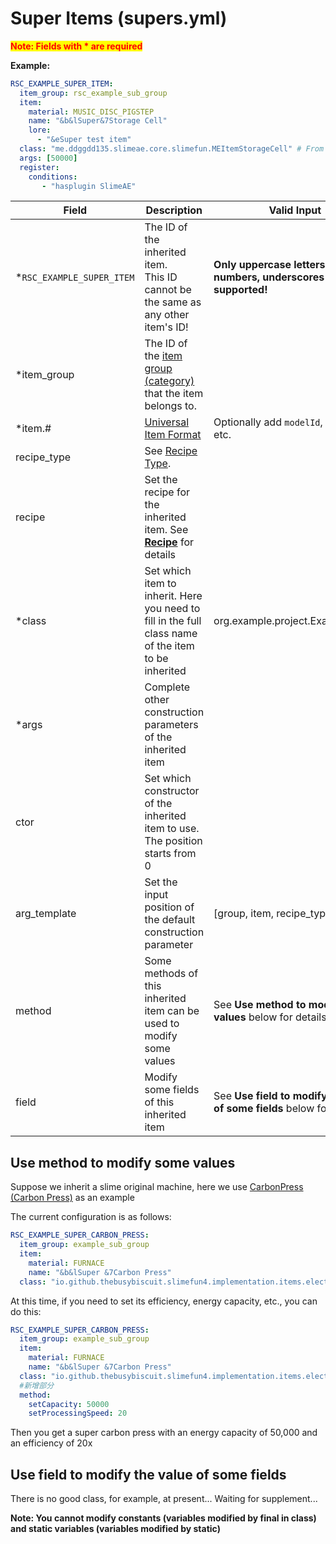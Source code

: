 # Super Items (supers.yml)

<mark style="color:red;">**Note: Fields with * are required**</mark>

**Example:**

```yaml
RSC_EXAMPLE_SUPER_ITEM:
  item_group: rsc_example_sub_group
  item:
    material: MUSIC_DISC_PIGSTEP
    name: "&b&lSuper&7Storage Cell"
    lore:
      - "&eSuper test item"
  class: "me.ddggdd135.slimeae.core.slimefun.MEItemStorageCell" # From an addon
  args: [50000]
  register:
    conditions:
       - "hasplugin SlimeAE"
```

| Field                    | Description                                                                                         | Valid Input                                                            |
|----------------------------|-----------------------------------------------------------------------------------------------------|------------------------------------------------------------------------|
| \*`RSC_EXAMPLE_SUPER_ITEM` | The ID of the inherited item. <br>This ID cannot be the same as any other item's ID!                | **Only uppercase letters, numbers, underscores are supported!**        |
| \*item_group               | The ID of the [item group (category)](file/groups.md) that the item belongs to.                     |
| \*item.#                   | [Universal Item Format](format/universal-item-format.md)                                            | Optionally add `modelId`, `lore`, `glow`, etc.                         |
| recipe_type                | See [Recipe Type](file/recipe_type.md).                                                             |
| recipe                     | Set the recipe for the inherited item. See [**Recipe**](format/recipe.md) for details               |
| \*class                    | Set which item to inherit. Here you need to fill in the full class name of the item to be inherited | org.example.project.ExampleClass                                       |
| \*args                     | Complete other construction parameters of the inherited item                                        |
| ctor                       | Set which constructor of the inherited item to use. The position starts from 0                      |
| arg_template               | Set the input position of the default construction parameter                                        | [group, item, recipe_type, recipe]                                     |
| method                     | Some methods of this inherited item can be used to modify some values                               | See **Use method to modify some values** below for details             |
| field                      | Modify some fields of this inherited item                                                           | See **Use field to modify the value of some fields** below for details |

## Use method to modify some values
Suppose we inherit a slime original machine, here we use [CarbonPress (Carbon Press)](https://slimefun.github.io/javadocs/Slimefun4/docs/io/github/thebusybiscuit/slimefun4/implementation/items/electric/machines/CarbonPress.html) as an example

The current configuration is as follows:

```yaml
RSC_EXAMPLE_SUPER_CARBON_PRESS:
  item_group: example_sub_group
  item:
    material: FURNACE
    name: "&b&lSuper &7Carbon Press"
  class: "io.github.thebusybiscuit.slimefun4.implementation.items.electric.machines.CarbonPress"
```

At this time, if you need to set its efficiency, energy capacity, etc., you can do this:

```yaml
RSC_EXAMPLE_SUPER_CARBON_PRESS:
  item_group: example_sub_group
  item:
    material: FURNACE
    name: "&b&lSuper &7Carbon Press"
  class: "io.github.thebusybiscuit.slimefun4.implementation.items.electric.machines.CarbonPress"
  #新增部分
  method:
    setCapacity: 50000
    setProcessingSpeed: 20
```
Then you get a super carbon press with an energy capacity of 50,000 and an efficiency of 20x

## Use field to modify the value of some fields
There is no good class, for example, at present...
Waiting for supplement...

**Note: You cannot modify constants (variables modified by final in class) and static variables (variables modified by static)**